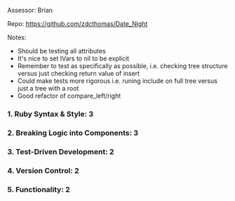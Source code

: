 Assessor: Brian

Repo: https://github.com/zdcthomas/Date_Night

Notes:

* Should be testing all attributes
* It's nice to set IVars to nil to be explicit
* Remember to test as specifically as possible, i.e. checking tree structure versus just checking return value of insert
* Could make tests more rigorous i.e. runing include on full tree versus just a tree with a root
* Good refactor of compare_left/right

### 1. Ruby Syntax & Style: 3

### 2. Breaking Logic into Components: 3

### 3. Test-Driven Development: 2

### 4. Version Control: 2

### 5. Functionality: 2
